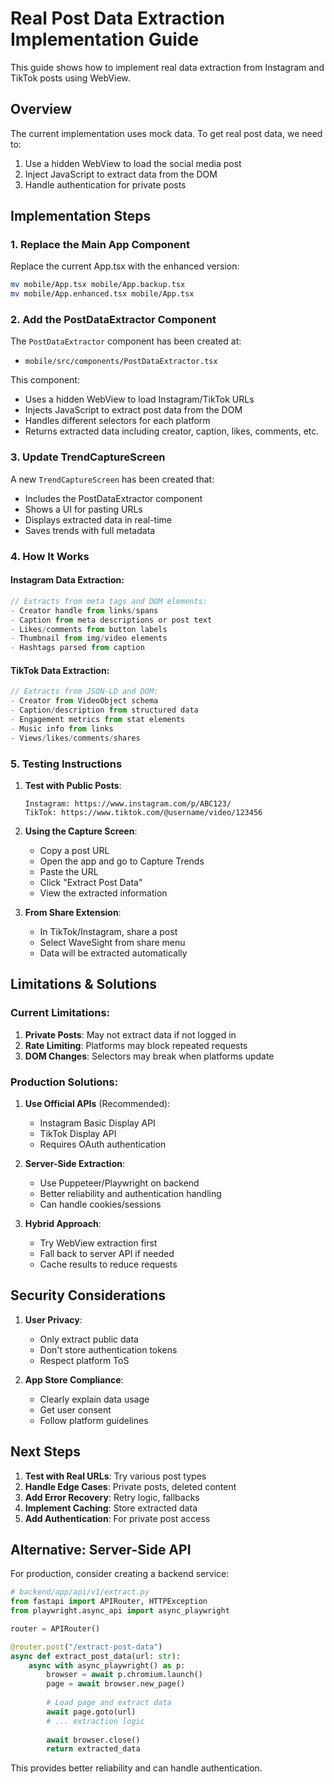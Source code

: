 # Real Post Data Extraction Implementation Guide

This guide shows how to implement real data extraction from Instagram and TikTok posts using WebView.

## Overview

The current implementation uses mock data. To get real post data, we need to:
1. Use a hidden WebView to load the social media post
2. Inject JavaScript to extract data from the DOM
3. Handle authentication for private posts

## Implementation Steps

### 1. Replace the Main App Component

Replace the current App.tsx with the enhanced version:
```bash
mv mobile/App.tsx mobile/App.backup.tsx
mv mobile/App.enhanced.tsx mobile/App.tsx
```

### 2. Add the PostDataExtractor Component

The `PostDataExtractor` component has been created at:
- `mobile/src/components/PostDataExtractor.tsx`

This component:
- Uses a hidden WebView to load Instagram/TikTok URLs
- Injects JavaScript to extract post data from the DOM
- Handles different selectors for each platform
- Returns extracted data including creator, caption, likes, comments, etc.

### 3. Update TrendCaptureScreen

A new `TrendCaptureScreen` has been created that:
- Includes the PostDataExtractor component
- Shows a UI for pasting URLs
- Displays extracted data in real-time
- Saves trends with full metadata

### 4. How It Works

#### Instagram Data Extraction:
```javascript
// Extracts from meta tags and DOM elements:
- Creator handle from links/spans
- Caption from meta descriptions or post text
- Likes/comments from button labels
- Thumbnail from img/video elements
- Hashtags parsed from caption
```

#### TikTok Data Extraction:
```javascript
// Extracts from JSON-LD and DOM:
- Creator from VideoObject schema
- Caption/description from structured data
- Engagement metrics from stat elements
- Music info from links
- Views/likes/comments/shares
```

### 5. Testing Instructions

1. **Test with Public Posts**:
   ```
   Instagram: https://www.instagram.com/p/ABC123/
   TikTok: https://www.tiktok.com/@username/video/123456
   ```

2. **Using the Capture Screen**:
   - Copy a post URL
   - Open the app and go to Capture Trends
   - Paste the URL
   - Click "Extract Post Data"
   - View the extracted information

3. **From Share Extension**:
   - In TikTok/Instagram, share a post
   - Select WaveSight from share menu
   - Data will be extracted automatically

## Limitations & Solutions

### Current Limitations:
1. **Private Posts**: May not extract data if not logged in
2. **Rate Limiting**: Platforms may block repeated requests
3. **DOM Changes**: Selectors may break when platforms update

### Production Solutions:

1. **Use Official APIs** (Recommended):
   - Instagram Basic Display API
   - TikTok Display API
   - Requires OAuth authentication

2. **Server-Side Extraction**:
   - Use Puppeteer/Playwright on backend
   - Better reliability and authentication handling
   - Can handle cookies/sessions

3. **Hybrid Approach**:
   - Try WebView extraction first
   - Fall back to server API if needed
   - Cache results to reduce requests

## Security Considerations

1. **User Privacy**: 
   - Only extract public data
   - Don't store authentication tokens
   - Respect platform ToS

2. **App Store Compliance**:
   - Clearly explain data usage
   - Get user consent
   - Follow platform guidelines

## Next Steps

1. **Test with Real URLs**: Try various post types
2. **Handle Edge Cases**: Private posts, deleted content
3. **Add Error Recovery**: Retry logic, fallbacks
4. **Implement Caching**: Store extracted data
5. **Add Authentication**: For private post access

## Alternative: Server-Side API

For production, consider creating a backend service:

```python
# backend/app/api/v1/extract.py
from fastapi import APIRouter, HTTPException
from playwright.async_api import async_playwright

router = APIRouter()

@router.post("/extract-post-data")
async def extract_post_data(url: str):
    async with async_playwright() as p:
        browser = await p.chromium.launch()
        page = await browser.new_page()
        
        # Load page and extract data
        await page.goto(url)
        # ... extraction logic
        
        await browser.close()
        return extracted_data
```

This provides better reliability and can handle authentication.
